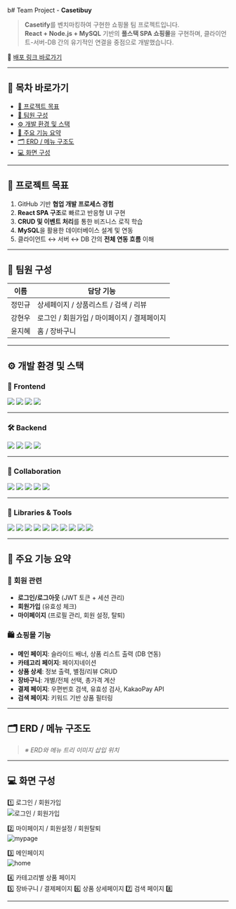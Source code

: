 b# Team Project - **Casetibuy**

> **Casetify**를 벤치마킹하여 구현한 쇼핑몰 팀 프로젝트입니다.  
> **React + Node.js + MySQL** 기반의 **풀스택 SPA 쇼핑몰**을 구현하며, 클라이언트-서버-DB 간의 유기적인 연결을 중점으로 개발했습니다.

🔗 [배포 링크 바로가기](http://your-deploy-url.com)

---

## 📎 목차 바로가기

- [🏁 프로젝트 목표](#-프로젝트-목표)
- [👥 팀원 구성](#-팀원-구성)
- [⚙️ 개발 환경 및 스택](#️-개발-환경-및-스택)
- [📌 주요 기능 요약](#-주요-기능-요약)
- [🗂️ ERD / 메뉴 구조도](#-erd--메뉴-구조도)
- [💻 화면 구성](#-화면-구성)

---

## 🏁 **프로젝트 목표**

1. GitHub 기반 **협업 개발 프로세스 경험**
2. **React SPA 구조**로 빠르고 반응형 UI 구현
3. **CRUD 및 이벤트 처리**를 통한 비즈니스 로직 학습
4. **MySQL**을 활용한 데이터베이스 설계 및 연동
5. 클라이언트 ↔ 서버 ↔ DB 간의 **전체 연동 흐름** 이해

---

## 👥 **팀원 구성**

| 이름   | 담당 기능                                   |
| ------ | ------------------------------------------- |
| 정민규 | 상세페이지 / 상품리스트 / 검색 / 리뷰       |
| 강현우 | 로그인 / 회원가입 / 마이페이지 / 결제페이지 |
| 윤지혜 | 홈 / 장바구니                               |

---

## ⚙️ **개발 환경 및 스택**

### 🎨 Frontend

<p>
  <img src="https://img.shields.io/badge/React-61DAFB?style=flat&logo=React&logoColor=white"/>
  <img src="https://img.shields.io/badge/JavaScript-F7DF1E?style=flat&logo=JavaScript&logoColor=black"/>
  <img src="https://img.shields.io/badge/HTML5-E34F26?style=flat&logo=HTML5&logoColor=white"/>
  <img src="https://img.shields.io/badge/CSS3-1572B6?style=flat&logo=CSS3&logoColor=white"/>
</p>

---

### 🛠️ Backend

<p>
  <img src="https://img.shields.io/badge/Node.js-339933?style=flat&logo=Node.js&logoColor=white"/>
  <img src="https://img.shields.io/badge/Express-000000?style=flat&logo=Express&logoColor=white"/>
  <img src="https://img.shields.io/badge/MySQL-4479A1?style=flat&logo=MySQL&logoColor=white"/>
  <img src="https://img.shields.io/badge/MySQLWorkbench-00758F?style=flat&logo=mysql&logoColor=white"/>
</p>

---

### 🤝 Collaboration

<p>
  <img src="https://img.shields.io/badge/Git-F05032?style=flat&logo=Git&logoColor=white"/>
  <img src="https://img.shields.io/badge/GitHub-181717?style=flat&logo=GitHub&logoColor=white"/>
  <img src="https://img.shields.io/badge/Notion-000000?style=flat&logo=Notion&logoColor=white"/>
  <img src="https://img.shields.io/badge/Sourcetree-0052CC?style=flat&logo=Sourcetree&logoColor=white"/>
  <img src="https://img.shields.io/badge/VSCode-007ACC?style=flat&logo=VisualStudioCode&logoColor=white"/>
</p>

---

### 🧩 Libraries & Tools

<p>
  <img src="https://img.shields.io/badge/Axios-5A29E4?style=flat&logo=axios&logoColor=white"/>
  <img src="https://img.shields.io/badge/Swiper-6332F6?style=flat&logo=swiper&logoColor=white"/>
  <img src="https://img.shields.io/badge/Styled--Components-DB7093?style=flat&logo=styled-components&logoColor=white"/>
  <img src="https://img.shields.io/badge/CSS%20Modules-000000?style=flat&logo=cssmodules&logoColor=white"/>
  <img src="https://img.shields.io/badge/Nodemailer-34A853?style=flat&logo=gmail&logoColor=white"/>
  <img src="https://img.shields.io/badge/Bcrypt-004088?style=flat"/>
  <img src="https://img.shields.io/badge/JsonWebToken-000000?style=flat&logo=jsonwebtokens&logoColor=white"/>
  <img src="https://img.shields.io/badge/Multer-4A4A4A?style=flat"/>
  <img src="https://img.shields.io/badge/DaumPostcode-FFCD00?style=flat"/>
  <img src="https://img.shields.io/badge/ReCAPTCHA-4285F4?style=flat&logo=Google&logoColor=white"/>
</p>

---

## 📌 **주요 기능 요약**

### 🔐 **회원 관련**

- **로그인/로그아웃** (JWT 토큰 + 세션 관리)
- **회원가입** (유효성 체크)
- **마이페이지** (프로필 관리, 회원 설정, 탈퇴)

### 🛍️ **쇼핑몰 기능**

- **메인 페이지**: 슬라이드 배너, 상품 리스트 출력 (DB 연동)
- **카테고리 페이지**: 페이지네이션
- **상품 상세**: 정보 출력, 별점/리뷰 CRUD
- **장바구니**: 개별/전체 선택, 총가격 계산
- **결제 페이지**: 우편번호 검색, 유효성 검사, KakaoPay API
- **검색 페이지**: 키워드 기반 상품 필터링

---

## 🗂️ **ERD / 메뉴 구조도**

> _※ ERD와 메뉴 트리 이미지 삽입 위치_

---

## 💻 **화면 구성**

1️⃣ 로그인 / 회원가입 </br>
![로그인 / 회원가입](https://github.com/user-attachments/assets/da88b954-8a38-44ba-9010-f3d491710650) </br>

2️⃣ 마이페이지 / 회원설정 / 회원탈퇴 </br>
![mypage](https://github.com/user-attachments/assets/aa5e469a-a533-478e-951a-ca71e52398f7) </br>

3️⃣ 메인페이지 </br>
![home](https://github.com/user-attachments/assets/c311df74-cfe5-483e-86be-440e9b5b2114)</br>

4️⃣ 카테고리별 상품 페이지  
5️⃣ 장바구니 / 결제페이지
6️⃣ 상품 상세페이지
7️⃣ 검색 페이지
8️⃣

---
